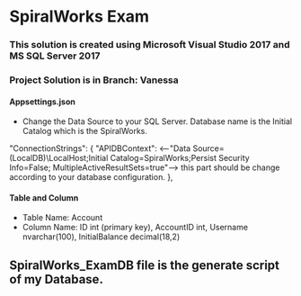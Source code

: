 # SpiralWorks Exam
### This solution is created using Microsoft Visual Studio 2017 and MS SQL Server 2017
### Project Solution is in Branch: Vanessa
#### Appsettings.json 
- Change the Data Source to your SQL Server. Database name is the Initial Catalog which is the SpiralWorks.

"ConnectionStrings": {
    "APIDBContext": <--"Data Source=(LocalDB)\\LocalHost;Initial Catalog=SpiralWorks;Persist Security Info=False; MultipleActiveResultSets=true"--> this part should be change according to your database configuration.
  },
  
#### Table and Column
- Table Name: Account
- Column Name: ID int (primary key), AccountID int, Username nvarchar(100), InitialBalance decimal(18,2) 

## SpiralWorks_ExamDB file is the generate script of my Database.
